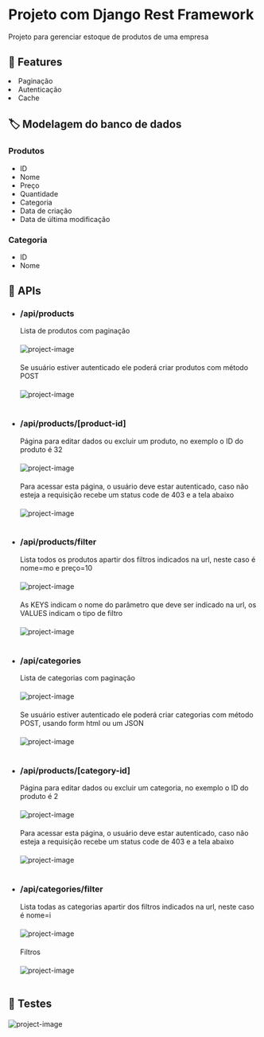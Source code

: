 <h1>Projeto com Django Rest Framework</h1>

<p>Projeto para gerenciar estoque de produtos de uma empresa</p>

<h2 style="margin-top: 30px;">🚀 Features</h2>

<li>Paginação</li>
<li>Autenticação</li>
<li>Cache</li>

<h2 style="margin-top: 30px;">🏷️ Modelagem do banco de dados</h2>

<h3>Produtos</h3>
<ul>
<li>ID</li>
<li>Nome</li>
<li>Preço</li>
<li>Quantidade</li>
<li>Categoria</li>
<li>Data de criação</li>
<li>Data de última modificação</li>
</ul>

<h3>Categoria</h3>
<ul>
<li>ID</li>
<li>Nome</li>
</ul>


<h2 style="margin-top: 30px;">🔗 APIs</h2>

<ul>


<li>
    <h3>/api/products</h3>
    <p>Lista de produtos com paginação</p>
    <img src="./readme/products/list_without_login.gif" alt="project-image" style="max-width: 100%; display: block; margin: 0 auto; margin-top: 20px;">
    <p style="margin-top: 20px;">Se usuário estiver autenticado ele poderá criar produtos com método POST</p>
    <img src="./readme/products/list_with_login.gif" alt="project-image" style="max-width: 100%; display: block; margin: 0 auto; margin-top: 20px;">
    <br>
</li>

<li>
    <h3>/api/products/[product-id]</h3>
    <p>Página para editar dados ou excluir um produto, no exemplo o ID do produto é 32</p>
    <img src="./readme/products/id_with_login.PNG" alt="project-image" style="max-width: 100%; display: block; margin: 0 auto; margin-top: 20px;">
    <p style="margin-top: 20px;">Para acessar esta página, o usuário deve estar autenticado, caso não esteja a requisição recebe um status code de 403 e a tela abaixo</p>
    <img src="./readme/products/id_without_login.PNG" alt="project-image" style="max-width: 100%; display: block; margin: 0 auto; margin-top: 20px;">
    <br>
</li>

<li>
    <h3>/api/products/filter</h3>
    <p>Lista todos os produtos apartir dos filtros indicados na url, neste caso é nome=mo e preço=10</p>
    <img src="./readme/products/filter.PNG" alt="project-image" style="max-width: 100%; display: block; margin: 0 auto; margin-top: 20px;">
    <p style="margin-top: 20px;">As KEYS indicam o nome do parâmetro que deve ser indicado na url, os VALUES indicam o tipo de filtro</p>
    <img src="./readme/products/filter_obj.PNG" alt="project-image" style="max-width: 100%; display: block; margin: 0 auto; margin-top: 20px;">
    <br>
</li>

<li>
    <h3>/api/categories</h3>
    <p>Lista de categorias com paginação</p>
    <img src="./readme/categories/list_without_login.PNG" alt="project-image" style="max-width: 100%; display: block; margin: 0 auto; margin-top: 20px;">
    <p style="margin-top: 20px;">Se usuário estiver autenticado ele poderá criar categorias com método POST, usando form html ou um JSON</p>
    <img src="./readme/categories/create.gif" alt="project-image" style="max-width: 100%; display: block; margin: 0 auto; margin-top: 20px;">
    <br>
</li>
    
<li>
    <h3>/api/products/[category-id]</h3>
    <p>Página para editar dados ou excluir um categoria, no exemplo o ID do produto é 2</p>
    <img src="./readme/categories/id_with_login.PNG" alt="project-image" style="max-width: 100%; display: block; margin: 0 auto; margin-top: 20px;">
    <p style="margin-top: 20px;">Para acessar esta página, o usuário deve estar autenticado, caso não esteja a requisição recebe um status code de 403 e a tela abaixo</p>
    <img src="./readme/categories/id_without_login.PNG" alt="project-image" style="max-width: 100%; display: block; margin: 0 auto; margin-top: 20px;">
    <br>
</li>

<li>
    <h3>/api/categories/filter</h3>
    <p>Lista todas as categorias apartir dos filtros indicados na url, neste caso é nome=i</p>
    <img src="./readme/categories/filter.PNG" alt="project-image" style="max-width: 100%; display: block; margin: 0 auto; margin-top: 20px;">
    <p style="margin-top: 20px;">Filtros</p>
    <img src="./readme/categories/filter_obj.PNG" alt="project-image" style="max-width: 100%; display: block; margin: 0 auto; margin-top: 20px;">
    <br>
</li>
    
</ul>

<h2>🔧 Testes</h2>

<img src="./readme/tests.PNG" alt="project-image" style="max-width: 100%; display: block; margin: 0 auto; margin-top: 20px;">